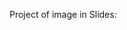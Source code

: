 Project of image in Slides:

<img scr="https://github.com/AR097/Slide-de-imagens/blob/main/IMAGEMREDME/Captura%20de%20tela%202023-12-07%20203849.png" alt=""> </img>
